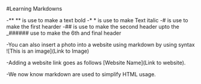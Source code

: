 

#Learning Markdowns


-** ** is use to make a text bold
-* * is use to make Text italic
-# is use to make the first hearder
-## is use to make the second header 
upto the 
_###### use to make the 6th and final header

-You can also insert a photo into a website using markdown by using syntax ![This is an image](Link to Image)

-Adding a website link goes as follows [Website Name](Link to website).

-We now know markdown are used to simplify HTML usage.


